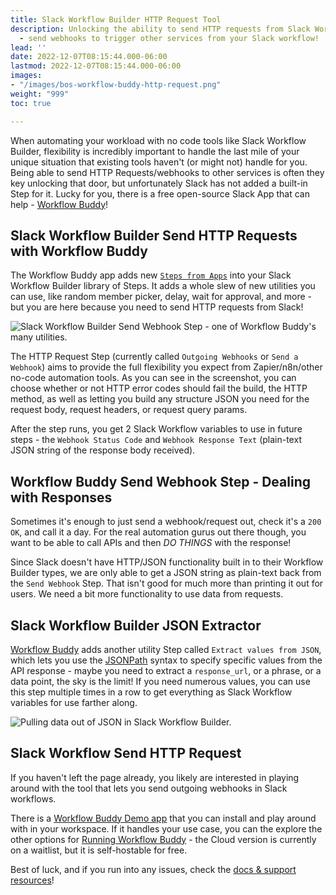 ```yaml
---
title: Slack Workflow Builder HTTP Request Tool
description: Unlocking the ability to send HTTP requests from Slack Workflow Builder
  - send webhooks to trigger other services from your Slack workflow!
lead: ''
date: 2022-12-07T08:15:44.000-06:00
lastmod: 2022-12-07T08:15:44.000-06:00
images:
- "/images/bos-workflow-buddy-http-request.png"
weight: "999"
toc: true

---
```

When automating your workload with no code tools like Slack Workflow Builder, flexibility is incredibly important to handle the last mile of your unique situation that existing tools haven't (or might not) handle for you. Being able to send HTTP Requests/webhooks to other services is often they key unlocking that door, but unfortunately Slack has not added a built-in Step for it. Lucky for you, there is a free open-source Slack App that can help - [Workflow Buddy](https://github.com/happybara-io/WorkflowBuddy)!

## Slack Workflow Builder Send HTTP Requests with Workflow Buddy

The Workflow Buddy app adds new [`Steps from Apps`](https://api.slack.com/workflows/steps) into your Slack Workflow Builder library of Steps. It adds a whole slew of new utilities you can use, like random member picker, delay, wait for approval, and more - but you are here because you need to send HTTP requests from Slack!

![Slack Workflow Builder Send Webhook Step - one of Workflow Buddy's many utilities.](/images/bos-workflow-buddy-http-request.png)

The HTTP Request Step (currently called `Outgoing Webhooks` or `Send a Webhook`) aims to provide the full flexibility you expect from Zapier/n8n/other no-code automation tools. As you can see in the screenshot, you can choose whether or not HTTP error codes should fail the build, the HTTP method, as well as letting you build any structure JSON you need for the request body, request headers, or request query params.

After the step runs, you get 2 Slack Workflow variables to use in future steps - the `Webhook Status Code` and `Webhook Response Text` (plain-text JSON string of the response body received).

## Workflow Buddy Send Webhook Step - Dealing with Responses

Sometimes it's enough to just send a webhook/request out, check it's a `200 OK`, and call it a day. For the real automation gurus out there though, you want to be able to call APIs and then _DO THINGS_ with the response!

Since Slack doesn't have HTTP/JSON functionality built in to their Workflow Builder types, we are only able to get a JSON string as plain-text back from the `Send Webhook` Step. That isn't good for much more than printing it out for users. We need a bit more functionality to use data from requests.

## Slack Workflow Builder JSON Extractor

[Workflow Buddy](https://github.com/happybara-io/WorkflowBuddy) adds another utility Step called `Extract values from JSON`, which lets you use the [JSONPath](https://github.com/h2non/jsonpath-ng) syntax to specify specific values from the API response - maybe you need to extract a `response_url`, or a phrase, or a data point, the sky is the limit! If you need numerous values, you can use this step multiple times in a row to get everything as Slack Workflow variables for use farther along.

![Pulling data out of JSON in Slack Workflow Builder.](/images/bos-workflow-buddy-json-extractor.png)

## Slack Workflow Send HTTP Request

If you haven't left the page already, you likely are interested in playing around with the tool that lets you send outgoing webhooks in Slack workflows.

There is a [Workflow Buddy Demo app](https://github.com/happybara-io/WorkflowBuddy#demo-app) that you can install and play around with in your workspace. If it handles your use case, you can the explore the other options for [Running Workflow Buddy](https://github.com/happybara-io/WorkflowBuddy#running-workflow-buddy) - the Cloud version is currently on a waitlist, but it is self-hostable for free.

Best of luck, and if you run into any issues, check the [docs & support resources](https://github.com/happybara-io/WorkflowBuddy#support)!